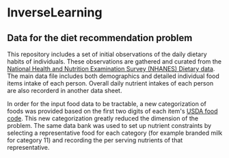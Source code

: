 # InverseLearning
## Data for the diet recommendation problem
This repository includes a set of initial observations of the daily dietary habits of individuals. These observations are gathered and curated from the [National Health and Nutrition Examination Survey (NHANES) Dietary data](https://wwwn.cdc.gov/nchs/nhanes/Search/DataPage.aspx?Component=Dietary). The main data file includes both demographics and detailed individual food items intake of each person. Overall daily nutrient intakes of each person are also recorderd in another data sheet.

In order for the input food data to be tractable, a new categorization of foods was provided based on the first two digits of each item's [USDA food code](https://fdc.nal.usda.gov/). This new categorization greatly reduced the dimension of the problem. The same data bank was used to set up nutrient constraints by selecting a representative food for each category (for example branded milk for category 11) and recording the per serving nutrients of that representative. 

